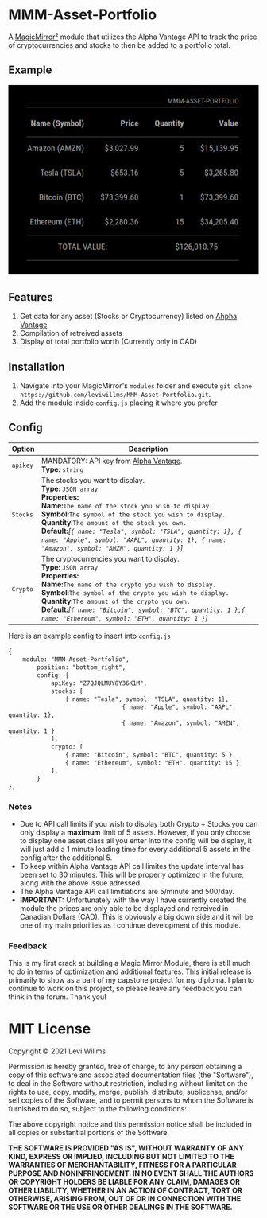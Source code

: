 # MMM-Asset-Portfolio
A <a href="https://github.com/MichMich/MagicMirror">MagicMirror²</a> module that utilizes the Alpha Vantage API to track the price of cryptocurrencies and stocks to then be added to a portfolio total.

## Example
![Screen shot of Asset Tracking Module](/MMM-Asset-Portfolio.png?raw=true "Example screenshot")
## Features
1. Get data for any asset (Stocks or Cryptocurrency) listed on [Ahpha Vantage](https://www.alphavantage.co)
2. Compilation of retreived assets
3. Display of total portfolio worth (Currently only in CAD)

## Installation
1. Navigate into your MagicMirror's `modules` folder and execute `git clone https://github.com/leviwillms/MMM-Asset-Portfolio.git`.
2. Add the module inside `config.js` placing it where you prefer

## Config
|Option|Description|
|---|---|
|`apikey`|MANDATORY: API key from [Alpha Vantage](https://www.alphavantage.co/).<br>**Type:** `string`|
|`Stocks`|The stocks you want to display.<br>**Type:** `JSON array`<br>**Properties:** <br>**Name:**`The name of the stock you wish to display.`<br>**Symbol:**`The symbol of the stock you wish to display.`<br>**Quantity:**`The amount of the stock you own.`<br>**Default:**<i>[`{ name: "Tesla", symbol: "TSLA", quantity: 1}, { name: "Apple", symbol: "AAPL", quantity: 1}, { name: "Amazon", symbol: "AMZN", quantity: 1 }`]</i>|
|`Crypto`|The cryptocurrencies you want to display.<br>**Type:** `JSON array`<br>**Properties:** <br>**Name:**`The name of the crypto you wish to display.`<br>**Symbol:**`The symbol of the crypto you wish to display.`<br>**Quantity:**`The amount of the crypto you own.`<br>**Default:**<i>[`{ name: "Bitcoin", symbol: "BTC", quantity: 1 },{ name: "Ethereum", symbol: "ETH", quantity: 1 }`]</i>|

Here is an example config to insert into `config.js`
```
{
	module: "MMM-Asset-Portfolio",
		position: "bottom_right",
		config: {
			apiKey: "Z7QJQLMUY8Y36K1M",
			stocks: [
				{ name: "Tesla", symbol: "TSLA", quantity: 1},
            	                { name: "Apple", symbol: "AAPL", quantity: 1},
                                { name: "Amazon", symbol: "AMZN", quantity: 1 }
			],
			crypto: [
				{ name: "Bitcoin", symbol: "BTC", quantity: 5 },
				{ name: "Ethereum", symbol: "ETH", quantity: 15 }
			],
		}
},
```


### Notes
- Due to API call limits if you wish to display both Crypto + Stocks you can only display a **maximum** limit of 5 assets. However, if you only choose to display one asset class all you enter into the config will be display, it will just add a 1 minute loading time for every additional 5 assets in the config after the additional 5.
- To keep within Alpha Vantage API call limites the update interval has been set to 30 minutes. This will be properly optimized in the future, along with the above issue adressed.
- The Alpha Vantage API call limitiations are 5/minute and 500/day.
- **IMPORTANT:** Unfortunately with the way I have currently created the module the prices are only able to be displayed and retreived in Canadian Dollars (CAD). This is obviously a big down side and it will be one of my main priorities as I continue development of this module. 

### Feedback
This is my first crack at building a Magic Mirror Module, there is still much to do in terms of optimization and additional features. This initial release is primarily to show as a part of my capstone project for my diploma. I plan to continue to work on this project, so please leave any feedback you can think in the forum. Thank you!

MIT License
=====================

Copyright © 2021 Levi Willms

Permission is hereby granted, free of charge, to any person obtaining a copy
of this software and associated documentation files (the "Software"), to deal
in the Software without restriction, including without limitation the rights
to use, copy, modify, merge, publish, distribute, sublicense, and/or sell
copies of the Software, and to permit persons to whom the Software is
furnished to do so, subject to the following conditions:

The above copyright notice and this permission notice shall be
included in all copies or substantial portions of the Software.

**THE SOFTWARE IS PROVIDED "AS IS", WITHOUT WARRANTY OF ANY KIND, EXPRESS OR
IMPLIED, INCLUDING BUT NOT LIMITED TO THE WARRANTIES OF MERCHANTABILITY,
FITNESS FOR A PARTICULAR PURPOSE AND NONINFRINGEMENT. IN NO EVENT SHALL THE
AUTHORS OR COPYRIGHT HOLDERS BE LIABLE FOR ANY CLAIM, DAMAGES OR OTHER
LIABILITY, WHETHER IN AN ACTION OF CONTRACT, TORT OR OTHERWISE, ARISING FROM,
OUT OF OR IN CONNECTION WITH THE SOFTWARE OR THE USE OR OTHER DEALINGS IN THE
SOFTWARE.**




